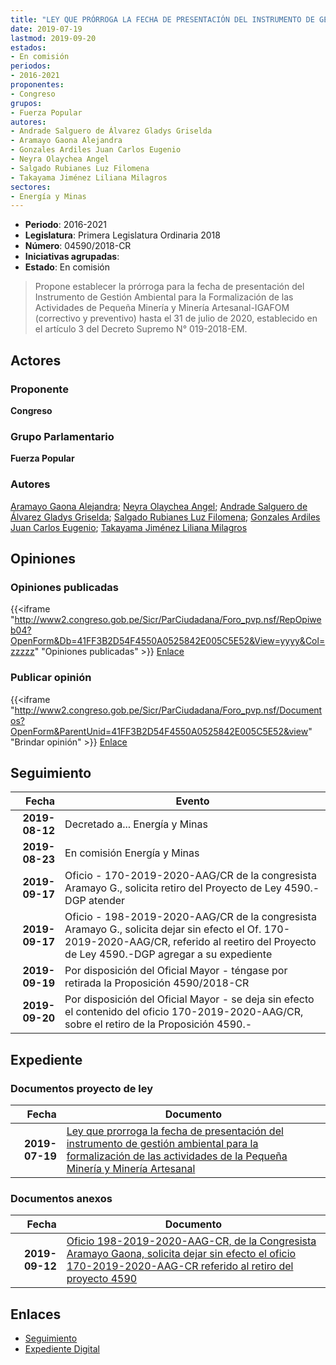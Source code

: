 ```yaml
---
title: "LEY QUE PRÓRROGA LA FECHA DE PRESENTACIÓN DEL INSTRUMENTO DE GESTIÓN AMBIENTAL PARA LA FORMALIZACIÓN DE LAS ACTIVIDADES DE LA PEQUEÑA MINERÍA Y MINERÍA ARTESANAL"
date: 2019-07-19
lastmod: 2019-09-20
estados:
- En comisión
periodos:
- 2016-2021
proponentes:
- Congreso
grupos:
- Fuerza Popular
autores:
- Andrade Salguero de Álvarez Gladys Griselda
- Aramayo Gaona Alejandra
- Gonzales Ardiles Juan Carlos Eugenio
- Neyra Olaychea Angel
- Salgado Rubianes Luz Filomena
- Takayama Jiménez Liliana Milagros
sectores:
- Energía y Minas
---
```

- **Periodo**: 2016-2021
- **Legislatura**: Primera Legislatura Ordinaria 2018
- **Número**: 04590/2018-CR
- **Iniciativas agrupadas**: 
- **Estado**: En comisión

> Propone establecer la prórroga para la fecha de presentación del Instrumento de Gestión Ambiental para la Formalización de las Actividades de Pequeña Minería y Minería Artesanal-IGAFOM (correctivo y preventivo) hasta el 31 de julio de 2020, establecido en el artículo 3 del Decreto Supremo N° 019-2018-EM.


## Actores

### Proponente

**Congreso**

### Grupo Parlamentario

**Fuerza Popular**

### Autores

[Aramayo Gaona Alejandra](mailto:mailto:maramayo@congreso.gob.pe); [Neyra Olaychea Angel](mailto:mailto:); [Andrade Salguero de Álvarez Gladys Griselda](mailto:mailto:gandrade@congreso.gob.pe); [Salgado Rubianes Luz Filomena](mailto:mailto:lsalgado@congreso.gob.pe); [Gonzales Ardiles Juan Carlos Eugenio](mailto:mailto:jgonzalesa@congreso.gob.pe); [Takayama Jiménez Liliana Milagros](mailto:mailto:ltakayama@congreso.gob.pe)

## Opiniones

### Opiniones publicadas

{{<iframe "http://www2.congreso.gob.pe/Sicr/ParCiudadana/Foro_pvp.nsf/RepOpiweb04?OpenForm&Db=41FF3B2D54F4550A0525842E005C5E52&View=yyyy&Col=zzzzz" "Opiniones publicadas" >}}
[Enlace](http://www2.congreso.gob.pe/Sicr/ParCiudadana/Foro_pvp.nsf/RepOpiweb04?OpenForm&Db=41FF3B2D54F4550A0525842E005C5E52&View=yyyy&Col=zzzzz)

### Publicar opinión

{{<iframe "http://www2.congreso.gob.pe/Sicr/ParCiudadana/Foro_pvp.nsf/Documentos?OpenForm&ParentUnid=41FF3B2D54F4550A0525842E005C5E52&view" "Brindar opinión" >}}
[Enlace](http://www2.congreso.gob.pe/Sicr/ParCiudadana/Foro_pvp.nsf/Documentos?OpenForm&ParentUnid=41FF3B2D54F4550A0525842E005C5E52&view)


## Seguimiento

| Fecha | Evento |
|------:|--------|
| **2019-08-12** | Decretado a... Energía y Minas |
| **2019-08-23** | En comisión Energía y Minas |
| **2019-09-17** | Oficio - 170-2019-2020-AAG/CR de la congresista Aramayo G., solicita retiro del Proyecto de Ley 4590.-DGP atender |
| **2019-09-17** | Oficio - 198-2019-2020-AAG/CR de la congresista Aramayo G., solicita dejar sin efecto el Of. 170-2019-2020-AAG/CR, referido al reetiro del Proyecto de Ley 4590.-DGP agregar a su expediente |
| **2019-09-19** | Por disposición del Oficial Mayor - téngase por retirada la Proposición 4590/2018-CR |
| **2019-09-20** | Por disposición del Oficial Mayor - se deja sin efecto el contenido del oficio 170-2019-2020-AAG/CR, sobre el retiro de la Proposición 4590.- |

## Expediente

### Documentos proyecto de ley

| Fecha | Documento |
|------:|-----------|
| **2019-07-19** | [Ley que prorroga la fecha de presentación del instrumento de gestión ambiental para la formalización de las actividades de la Pequeña Minería y Minería Artesanal](http://www.leyes.congreso.gob.pe/Documentos/2016_2021/Proyectos_de_Ley_y_de_Resoluciones_Legislativas/PL0459020190719.pdf) |

### Documentos anexos

| Fecha | Documento |
|------:|-----------|
| **2019-09-12** | [Oficio 198-2019-2020-AAG-CR, de la Congresista Aramayo Gaona, solicita dejar sin efecto el oficio 170-2019-2020-AAG-CR referido al retiro del proyecto 4590](http://www.leyes.congreso.gob.pe/Documentos/2016_2021/Oficios/Congresistas/OFICIO-198-2019-2020-AAG-CR.pdf) |

## Enlaces

- [Seguimiento](http://www2.congreso.gob.pe/Sicr/TraDocEstProc/CLProLey2016.nsf/f7fff46988ca05b1052578e100829cc7/063ed144cdc915800525843c006ea488?OpenDocument)
- [Expediente Digital](http://www2.congreso.gob.pe/Sicr/TraDocEstProc/Expvirt_2011.nsf/visbusqptramdoc1621/04590?opendocument)

